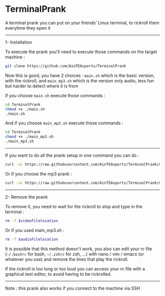 # TerminalPrank
A terminal prank you can put on your friends' Linux terminal, to rickroll them everytime they open it

___________________________________________________

1- Installation

To execute the prank you'll need to execute those commands on the target machine :
```bash
git clone https://github.com/AinTEAsports/TerminalPrank
```

Now this is good, you have 2 choices : `main.sh` which is the basic version, with the rickroll, and `main_mp3.sh` which is the version only audio, less fun but harder to detect where it is from


If you choose `main.sh` execute those commands :
```bash
cd TerminalPrank
chmod +x ./main.sh
./main.sh
```
And if you choose `main_mp3.sh` execute those commands :
```bash
cd TerminalPrank
chmod +x ./main_mp3.sh
./main_mp3.sh
```

___________________________________________________

If you want to do all the prank setup in one command you can do :
```bash
curl -sL https://raw.githubusercontent.com/AinTEAsports/TerminalPrank/main/main.sh | bash
```

Or if you choose the mp3 prank :
```bash
curl -sL https://raw.githubusercontent.com/AinTEAsports/TerminalPrank/main/main_mp3.sh | bash
```

___________________________________________________

2- Remove the prank

To remove it, you need to wait for the rickroll to stop and type in the terminal :
```bash
rm -f $videoFilelocation
```

Or if you used main_mp3.sh :
```bash
rm -f $audioFilelocation
```

It is possible that this method doesn't work, you also can edit your rc file (`~/.bashrc` for bash, `~/.zshrc` for zsh, ...) with nano / vim / emacs (or whatever you use) and remove the lines that play the rickroll.

If the rickroll is too long or too loud you can access your rc file with a graphical text editor, to avoid having to be rickrolled.

___________________________________________________

Note : this prank also works if you connect to the machine via SSH
